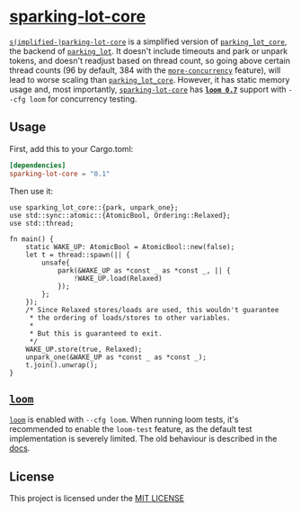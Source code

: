 # [sparking-lot-core][me]

[`s(implified-)parking-lot-core`][me] is a simplified version of [`parking_lot_core`],
the backend of [`parking_lot`]. It doesn't include timeouts and park or unpark
tokens, and doesn't readjust based on thread count, so going above certain thread
counts (96 by default, 384 with the [`more-concurrency`](#features) feature), will
lead to worse scaling than [`parking_lot_core`]. However, it has static memory usage
and, most importantly, [`sparking-lot-core`][me] has **[`loom 0.7`][`loom`]**
support with `--cfg loom` for concurrency testing.

## Usage

First, add this to your Cargo.toml:

```toml
[dependencies]
sparking-lot-core = "0.1"
```

Then use it:

```rust,no_run
use sparking_lot_core::{park, unpark_one};
use std::sync::atomic::{AtomicBool, Ordering::Relaxed};
use std::thread;

fn main() {
    static WAKE_UP: AtomicBool = AtomicBool::new(false);
    let t = thread::spawn(|| {
        unsafe{
            park(&WAKE_UP as *const _ as *const _, || {
                !WAKE_UP.load(Relaxed)
            });
        };
    });
    /* Since Relaxed stores/loads are used, this wouldn't guarantee
     * the ordering of loads/stores to other variables.
     * 
     * But this is guaranteed to exit.
     */
    WAKE_UP.store(true, Relaxed);
    unpark_one(&WAKE_UP as *const _ as *const _);
    t.join().unwrap();
}
```

## [`loom`]

[`loom`] is enabled with `--cfg loom`. When running loom tests, it's recommended to enable the `loom-test` feature, as the default test implementation is severely limited. The old behaviour
is described in the [docs](https://docs.rs/sparking-lot-core/0.1.3/sparking_lot_core/).

## License

This project is licensed under the [MIT LICENSE](https://github.com/JuliusEmperorOfRome/sparking-lot-core/blob/master/LICENSE)

[me]: https://crates.io/crates/sparking-lot-core
[`parking_lot_core`]: https://crates.io/crates/parking_lot_core
[`parking_lot`]: https://crates.io/crates/parking_lot
[`loom`]: https://crates.io/crates/loom/0.7.0